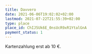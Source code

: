 ```yaml
---
title: Davvero
date: 2021-06-06T19:02:02+02:00
lastmod: 2021-07-22T21:55:39+02:00
type: place
place_id: ChIJ5Uk6E_0nsUcR9xR1YtalGnA
payment_status: 1
---
```


Kartenzahlung erst ab 10 €.
